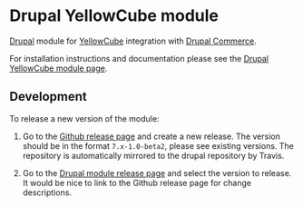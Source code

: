 Drupal YellowCube module
========================

[Drupal][] module for [YellowCube][] integration with
[Drupal Commerce][].

For installation instructions and documentation please see the [Drupal YellowCube module page][].


## Development

To release a new version of the module:

1. Go to the [Github release page][] and create a new release.
The version should be in the format `7.x-1.0-beta2`, please see existing versions.
The repository is automatically mirrored to the drupal repository by Travis.

2. Go to the [Drupal module release page][] and select the version to release.
It would be nice to link to the Github release page for change descriptions.

[Drupal]: https://www.drupal.org/
[Drupal Commerce]: https://drupalcommerce.org/
[Drupal YellowCube module page]: https://www.drupal.org/project/yellowcube
[Drupal module release page]: https://www.drupal.org/node/add/project-release/2486667
[Github release page]: https://github.com/swisspost-yellowcube/drupal-yellowcube/releases
[YellowCube]: http://yellowcube.ch/

